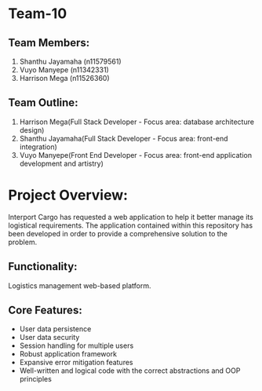 # Team-10

## Team Members:
1. Shanthu Jayamaha (n11579561)
2. Vuyo Manyepe (n11342331)
3. Harrison Mega (n11526360)



## Team Outline:
1. Harrison Mega(Full Stack Developer - Focus area: database architecture design)
2. Shanthu Jayamaha(Full Stack Developer - Focus area: front-end integration)
3. Vuyo Manyepe(Front End Developer - Focus area: front-end application development and artistry)
   

# Project Overview:
Interport Cargo has requested a web application to help it better manage its logistical requirements. The application contained within this repository has been developed in order to provide a comprehensive solution to the problem.

## Functionality:
Logistics management web-based platform.

## Core Features:
- User data persistence
- User data security
- Session handling for multiple users
- Robust application framework
- Expansive error mitigation features
- Well-written and logical code with the correct abstractions and OOP principles
